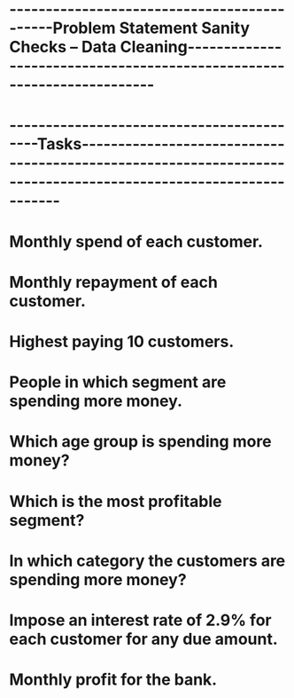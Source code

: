 # --------------------------------------------Problem Statement Sanity Checks – Data Cleaning-----------------------------------------------------------------------
# ------------------------------------------Tasks---------------------------------------------------------------------------------------------------------------
# Monthly spend of each customer.
# Monthly repayment of each customer.
# Highest paying 10 customers.
# People in which segment are spending more money.
# Which age group is spending more money?
# Which is the most profitable segment?
# In which category the customers are spending more money?
# Impose an interest rate of 2.9% for each customer for any due amount.
# Monthly profit for the bank.
